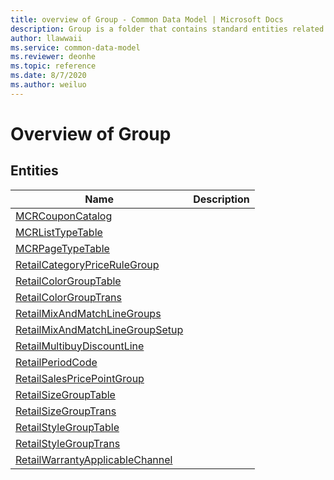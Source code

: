 ```yaml
---
title: overview of Group - Common Data Model | Microsoft Docs
description: Group is a folder that contains standard entities related to the Common Data Model.
author: llawwaii
ms.service: common-data-model
ms.reviewer: deonhe
ms.topic: reference
ms.date: 8/7/2020
ms.author: weiluo
---
```


# Overview of Group


## Entities

|Name|Description|
|---|---|
|[MCRCouponCatalog](MCRCouponCatalog.md)||
|[MCRListTypeTable](MCRListTypeTable.md)||
|[MCRPageTypeTable](MCRPageTypeTable.md)||
|[RetailCategoryPriceRuleGroup](RetailCategoryPriceRuleGroup.md)||
|[RetailColorGroupTable](RetailColorGroupTable.md)||
|[RetailColorGroupTrans](RetailColorGroupTrans.md)||
|[RetailMixAndMatchLineGroups](RetailMixAndMatchLineGroups.md)||
|[RetailMixAndMatchLineGroupSetup](RetailMixAndMatchLineGroupSetup.md)||
|[RetailMultibuyDiscountLine](RetailMultibuyDiscountLine.md)||
|[RetailPeriodCode](RetailPeriodCode.md)||
|[RetailSalesPricePointGroup](RetailSalesPricePointGroup.md)||
|[RetailSizeGroupTable](RetailSizeGroupTable.md)||
|[RetailSizeGroupTrans](RetailSizeGroupTrans.md)||
|[RetailStyleGroupTable](RetailStyleGroupTable.md)||
|[RetailStyleGroupTrans](RetailStyleGroupTrans.md)||
|[RetailWarrantyApplicableChannel](RetailWarrantyApplicableChannel.md)||
